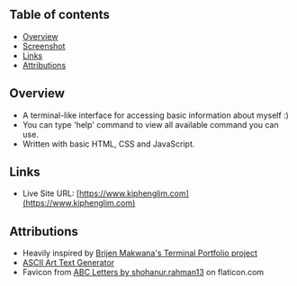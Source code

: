 ## Table of contents

- [Overview](#overview)
- [Screenshot](#screenshot)
- [Links](#links)
- [Attributions](#attributions)

## Overview

- A terminal-like interface for accessing basic information about myself :)
- You can type 'help' command to view all available command you can use.
- Written with basic HTML, CSS and JavaScript.

## Links

- Live Site URL: [https://www.kiphenglim.com](https://www.kiphenglim.com)

## Attributions

- Heavily inspired by [Brijen Makwana's Terminal Portfolio project](https://github.com/BrijenMakwana/terminal-portfolio)
- [ASCII Art Text Generator](https://budavariam.github.io/asciiart-text/)
- Favicon from [ABC Letters by shohanur.rahman13](https://www.flaticon.com/packs/abc-letters-18258511) on flaticon.com
